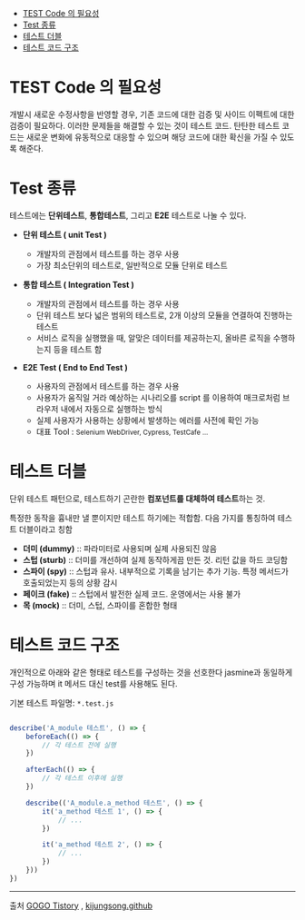 - [TEST Code 의 필요성](#test-code-의-필요성)
- [Test 종류](#test-종류)
- [테스트 더블](#테스트-더블)
- [테스트 코드 구조](#테스트-코드-구조)

# TEST Code 의 필요성

개발시 새로운 수정사항을 반영할 경우, 기존 코드에 대한 검증 및 사이드 이펙트에 대한 검증이 필요하다. 이러한 문제들을 해결할 수 있는 것이 테스트 코드. 탄탄한 테스트 코드는 새로운 변화에 유동적으로 대응할 수 있으며 해당 코드에 대한 확신을 가질 수 있도록 해준다.

# Test 종류

테스트에는 **단위테스트**, **통합테스트**, 그리고 **E2E** 테스트로 나눌 수 있다.

* **단위 테스트 ( unit Test )**
  * 개발자의 관점에서 테스트를 하는 경우 사용
  * 가장 최소단위의 테스트로, 일반적으로 모듈 단위로 테스트

* **통합 테스트 ( Integration Test )**
  * 개발자의 관점에서 테스트를 하는 경우 사용
  * 단위 테스트 보다 넓은 범위의 테스트로, 2개 이상의 모듈을 연결하여 진행하는 테스트
  * 서비스 로직을 실행했을 때, 알맞은 데이터를 제공하는지, 올바른 로직을 수행하는지 등을 테스트 함

* **E2E Test ( End to End Test )** 
  * 사용자의 관점에서 테스트를 하는 경우 사용
  * 사용자가 움직일 거라 예상하는 시나리오를 script 를 이용하여 매크로처럼 브라우저 내에서 자동으로 실행하는 방식
  * 실제 사용자가 사용하는 상황에서 발생하는 에러를 사전에 확인 가능
  * 대표 Tool : <small>Selenium WebDriver, Cypress, TestCafe ...</small>

# 테스트 더블

단위 테스트 패턴으로, 테스트하기 곤란한 **컴포넌트를 대체하여 테스트**하는 것.

특정한 동작을 흉내만 낼 뿐이지만 테스트 하기에는 적합함. 다음 가지를 통칭하여 테스트 더블이라고 칭함

* **더미 (dummy)** :: 파라미터로 사용되며 실제 사용되진 않음
* **스텁 (sturb)** :: 더미를 개선하여 실제 동작하게끔 만든 것. 리턴 값을 하드 코딩함
* **스파이 (spy)** :: 스텁과 유사. 내부적으로 기록을 남기는 추가 기능. 특정 메서드가 호출되었는지 등의 상황 감시
* **페이크 (fake)** :: 스텁에서 발전한 실제 코드. 운영에서는 사용 불가
* **목 (mock)** :: 더미, 스텁, 스파이를 혼합한 형태


# 테스트 코드 구조

개인적으로 아래와 같은 형태로 테스트를 구성하는 것을 선호한다 jasmine과 동일하게 구성 가능하며 it 메서드 대신 test를 사용해도 된다.

기본 테스트 파일명: `*.test.js`

```js 

describe('A_module 테스트', () => {
    beforeEach(() => {
        // 각 테스트 전에 실행
    })

    afterEach(() => {
        // 각 테스트 이후에 실행
    })

    describe(('A_module.a_method 테스트', () => {
        it('a_method 테스트 1', () => {
            // ...
        })

        it('a_method 테스트 2', () => {
            // ...
        })
    }))
})
```

-------------
출처
[GOGO Tistory](https://gogomalibu.tistory.com/138) , 
[kijungsong.github](https://kijungsong.github.io/2020/04/15/javascript-test-jasmine/)
